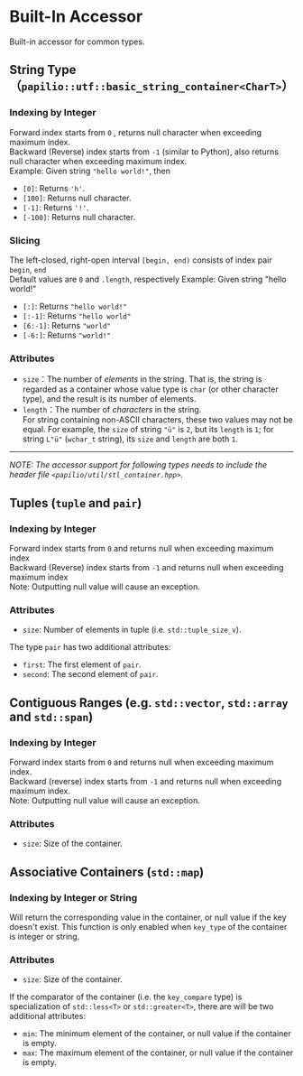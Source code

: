# Built-In Accessor
Built-in accessor for common types.

## String Type（`papilio::utf::basic_string_container<CharT>`）
### Indexing by Integer
Forward index starts from `0` , returns null character when exceeding maximum index.  
Backward (Reverse) index starts from `-1` (similar to Python), also returns null character when exceeding maximum index.  
Example: Given string  `"hello world!"`, then

- `[0]`: Returns `'h'`.
- `[100]`: Returns null character.
- `[-1]`: Returns `'!'`.
- `[-100]`: Returns null character.

### Slicing
The left-closed, right-open interval `[begin, end)` consists of index pair `begin`, `end`  
Default values are `0` and `.length`, respectively
Example: Given string "hello world!"
- `[:]`: Returns `"hello world!"`
-  `[:-1]`: Returns `"hello world"`
-  `[6:-1]`: Returns `"world"`
-  `[-6:]`: Returns `"world!"`

### Attributes
- `size`：The number of *elements* in the string. That is, the string is regarded as a container whose value type is `char` (or other character type), and the result is its number of elements.
- `length`：The number of *characters* in the string.  
For string containing non-ASCII characters, these two values may not be equal. For example, the `size` of string `"ü"` is `2`, but its `length` is `1`; for string `L"ü"` (`wchar_t` string), its `size` and `length` are both `1`.

---
*NOTE: The accessor support for following types needs to include the header file `<papilio/util/stl_container.hpp>`.*

## Tuples (`tuple` and `pair`)
### Indexing by Integer
Forward index starts from `0` and returns null when exceeding maximum index  
Backward (Reverse) index starts from `-1` and returns null when exceeding maximum index  
Note: Outputting null value will cause an exception.

### Attributes
- `size`: Number of elements in tuple (i.e. `std::tuple_size_v`).

The type `pair` has two additional attributes:  
- `first`: The first element of `pair`.
- `second`: The second element of `pair`.

## Contiguous Ranges (e.g. `std::vector`, `std::array` and `std::span`)
### Indexing by Integer
Forward index starts from `0` and returns null when exceeding maximum index.  
Backward (reverse) index starts from `-1` and returns null when exceeding maximum index.  
Note: Outputting null value will cause an exception.

### Attributes
- `size`: Size of the container.

## Associative Containers (`std::map`)
### Indexing by Integer or String
Will return the corresponding value in the container, or null value if the key doesn't exist. This function is only enabled when `key_type` of the container is integer or string.  

### Attributes
- `size`: Size of the container.

If the comparator of the container (i.e. the `key_compare` type) is specialization of `std::less<T>` or `std::greater<T>`, there are will be two additional attributes:
- `min`: The minimum element of the container, or null value if the container is empty.
- `max`: The maximum element of the container, or null value if the container is empty.
